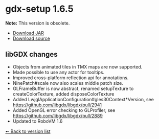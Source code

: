 # gdx-setup 1.6.5

**Note:** This version is obsolete.

* [Download JAR](https://github.com/JavaCakeGames/gdx-setup-archive/blob/main/gdx-setup_1.6.5.jar)
* [Download source](https://github.com/JavaCakeGames/gdx-setup-archive/blob/main/sources/gdx-setup_1.6.5.zip)

## libGDX changes

- Objects from animated tiles in TMX maps are now supported.
- Made possible to use any actor for tooltips.
- Improved cross-platform reflection api for annotations.
- NinePatch#scale now also scales middle patch size.
- GLFrameBuffer is now abstract, renamed setupTexture to createColorTexture, added disposeColorTexture
- Added LwjglApplicationConfiguration#gles30Context*Version, see https://github.com/libgdx/libgdx/pull/2941
- Added OpenGL error checking to GLProfiler, see https://github.com/libgdx/libgdx/pull/2889
- Updated to RoboVM 1.6

[🠔 Back to version list](https://javacakegames.github.io/gdx-setup-archive/)
